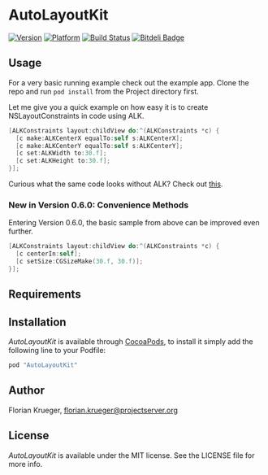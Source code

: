 # AutoLayoutKit

[![Version](https://cocoapod-badges.herokuapp.com/v/AutoLayoutKit/badge.png)](http://cocoadocs.org/docsets/AutoLayoutKit)
[![Platform](https://cocoapod-badges.herokuapp.com/p/AutoLayoutKit/badge.png)](http://cocoadocs.org/docsets/AutoLayoutKit)
[![Build Status](https://travis-ci.org/floriankrueger/AutoLayoutKit.png?branch=master)](https://travis-ci.org/floriankrueger/AutoLayoutKit)
[![Bitdeli Badge](https://d2weczhvl823v0.cloudfront.net/floriankrueger/autolayoutkit/trend.png)](https://bitdeli.com/free "Bitdeli Badge")

## Usage

For a very basic running example check out the example app. Clone the repo and run `pod install` from the Project directory first.

Let me give you a quick example on how easy it is to create NSLayoutConstraints in code using ALK.

```Objective-C
[ALKConstraints layout:childView do:^(ALKConstraints *c) {
  [c make:ALKCenterX equalTo:self s:ALKCenterX];
  [c make:ALKCenterY equalTo:self s:ALKCenterY];
  [c set:ALKWidth to:30.f];
  [c set:ALKHeight to:30.f];
}];
```

Curious what the same code looks without ALK? Check out [this](Without-AutoLayoutKit).

### New in Version 0.6.0: Convenience Methods

Entering Version 0.6.0, the basic sample from above can be improved even further.

```Objective-C
[ALKConstraints layout:childView do:^(ALKConstraints *c) {
  [c centerIn:self];
  [c setSize:CGSizeMake(30.f, 30.f)];
}];
```

## Requirements

## Installation

*AutoLayoutKit* is available through [CocoaPods](http://cocoapods.org), to install
it simply add the following line to your Podfile:

```Ruby
pod "AutoLayoutKit"
```

## Author

Florian Krueger, florian.krueger@projectserver.org

## License

*AutoLayoutKit* is available under the MIT license. See the LICENSE file for more info.

